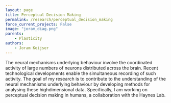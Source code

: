 ```yaml
---
layout: page
title: Perceptual Decision Making
permalink: /research/perceptual_decision_making
force_current_projects: False
image: "joram_diag.png"
parents:
    - Plasticity
authors:
    - Joram Keijser
---
```

The  neural  mechanisms  underlying  behaviour  involve  the  coordinated  activity  of  large  numbers  of  neurons  distributed  across  the  brain.  Recent  technological  developments  enable  the  simultaneous  recording  of  such  activity.  The  goal  of  my  research  is  to  contribute  to  the  understanding  of  the  neural  mechanisms  underlying  behaviour  by  developing  methods  for  analysing  these  highdimensional  data.    Specifically,  I  am  working  on  perceptual  decision  making  in  humans,  a  collaboration  with  the  Haynes  Lab.
